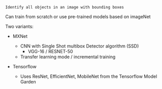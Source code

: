 `Identify all objects in an image with bounding boxes`

Can train from scratch or use pre-trained models based on imageNet

Two variants: 
- MXNet 
	- CNN with Single Shot multibox Detector algorithm (SSD)
		- VGG-16 / RESNET-50
	- Transfer learning mode / incremental training
	
- Tensorflow
	- Uses ResNet, EfficientNet, MobileNet from the Tensorflow Model Garden